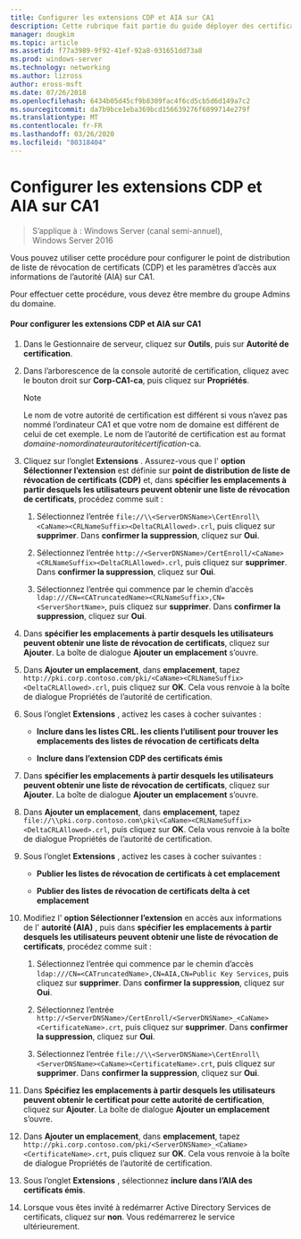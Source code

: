 ```yaml
---
title: Configurer les extensions CDP et AIA sur CA1
description: Cette rubrique fait partie du guide déployer des certificats de serveur pour les déploiements sans fil et câblés 802.1 X.
manager: dougkim
ms.topic: article
ms.assetid: f77a3989-9f92-41ef-92a8-031651dd73a8
ms.prod: windows-server
ms.technology: networking
ms.author: lizross
author: eross-msft
ms.date: 07/26/2018
ms.openlocfilehash: 6434b05d45cf9b8309fac4f6cd5cb5d6d149a7c2
ms.sourcegitcommit: da7b9bce1eba369bcd156639276f6899714e279f
ms.translationtype: MT
ms.contentlocale: fr-FR
ms.lasthandoff: 03/26/2020
ms.locfileid: "80318404"
---
```

# <a name="configure-the-cdp-and-aia-extensions-on-ca1"></a>Configurer les extensions CDP et AIA sur CA1

>S’applique à : Windows Server (canal semi-annuel), Windows Server 2016

Vous pouvez utiliser cette procédure pour configurer le point de distribution de liste de révocation de certificats (CDP) et les paramètres d’accès aux informations de l’autorité (AIA) sur CA1.  
  
Pour effectuer cette procédure, vous devez être membre du groupe Admins du domaine.  
  
#### <a name="to-configure-the-cdp-and-aia-extensions-on-ca1"></a>Pour configurer les extensions CDP et AIA sur CA1  
  
1.  Dans le Gestionnaire de serveur, cliquez sur **Outils**, puis sur **Autorité de certification**.  
  
2.  Dans l’arborescence de la console autorité de certification, cliquez avec le bouton droit sur **Corp-CA1-ca**, puis cliquez sur **Propriétés**.  
  
    > [!NOTE]  
    > Le nom de votre autorité de certification est différent si vous n’avez pas nommé l’ordinateur CA1 et que votre nom de domaine est différent de celui de cet exemple. Le nom de l’autorité de certification est au format *domaine*-*nomordinateurautoritécertification*-ca.  
  
3.  Cliquez sur l’onglet **Extensions** . Assurez-vous que l' **option Sélectionner l’extension** est définie sur **point de distribution de liste de révocation de certificats (CDP)** et, dans **spécifier les emplacements à partir desquels les utilisateurs peuvent obtenir une liste de révocation de certificats**, procédez comme suit :  
  
    1.  Sélectionnez l’entrée `file://\\<ServerDNSName>\CertEnroll\<CaName><CRLNameSuffix><DeltaCRLAllowed>.crl`, puis cliquez sur **supprimer**. Dans **confirmer la suppression**, cliquez sur **Oui**.  
  
    2.  Sélectionnez l’entrée `http://<ServerDNSName>/CertEnroll/<CaName><CRLNameSuffix><DeltaCRLAllowed>.crl`, puis cliquez sur **supprimer**. Dans **confirmer la suppression**, cliquez sur **Oui**.  
  
    3.  Sélectionnez l’entrée qui commence par le chemin d’accès `ldap:///CN=<CATruncatedName><CRLNameSuffix>,CN=<ServerShortName>`, puis cliquez sur **supprimer**. Dans **confirmer la suppression**, cliquez sur **Oui**.  
  
4.  Dans **spécifier les emplacements à partir desquels les utilisateurs peuvent obtenir une liste de révocation de certificats**, cliquez sur **Ajouter**. La boîte de dialogue **Ajouter un emplacement** s’ouvre.  
  
5.  Dans **Ajouter un emplacement**, dans **emplacement**, tapez `http://pki.corp.contoso.com/pki/<CaName><CRLNameSuffix><DeltaCRLAllowed>.crl`, puis cliquez sur **OK**. Cela vous renvoie à la boîte de dialogue Propriétés de l’autorité de certification.  
  
6.  Sous l’onglet **Extensions** , activez les cases à cocher suivantes :  
  
    -   **Inclure dans les listes CRL. les clients l’utilisent pour trouver les emplacements des listes de révocation de certificats delta**  
  
    -   **Inclure dans l’extension CDP des certificats émis**  
  
7.  Dans **spécifier les emplacements à partir desquels les utilisateurs peuvent obtenir une liste de révocation de certificats**, cliquez sur **Ajouter**. La boîte de dialogue **Ajouter un emplacement** s’ouvre.  
  
8.  Dans **Ajouter un emplacement**, dans **emplacement**, tapez `file://\\pki.corp.contoso.com\pki\<CaName><CRLNameSuffix><DeltaCRLAllowed>.crl`, puis cliquez sur **OK**. Cela vous renvoie à la boîte de dialogue Propriétés de l’autorité de certification.  
  
9. Sous l’onglet **Extensions** , activez les cases à cocher suivantes :  
  
    -   **Publier les listes de révocation de certificats à cet emplacement**  
  
    -   **Publier des listes de révocation de certificats delta à cet emplacement**  
  
10. Modifiez l' **option Sélectionner l’extension** en accès aux informations de l' **autorité (AIA)** , puis dans **spécifier les emplacements à partir desquels les utilisateurs peuvent obtenir une liste de révocation de certificats**, procédez comme suit :  
  
    1.  Sélectionnez l’entrée qui commence par le chemin d’accès `ldap:///CN=<CATruncatedName>,CN=AIA,CN=Public Key Services`, puis cliquez sur **supprimer**. Dans **confirmer la suppression**, cliquez sur **Oui**.  
  
    2.  Sélectionnez l’entrée `http://<ServerDNSName>/CertEnroll/<ServerDNSName>_<CaName><CertificateName>.crt`, puis cliquez sur **supprimer**. Dans **confirmer la suppression**, cliquez sur **Oui**.  
  
    3.  Sélectionnez l’entrée `file://\\<ServerDNSName>\CertEnroll\<ServerDNSName><CaName><CertificateName>.crt`, puis cliquez sur **supprimer**. Dans **confirmer la suppression**, cliquez sur **Oui**.  
  
11. Dans **Spécifiez les emplacements à partir desquels les utilisateurs peuvent obtenir le certificat pour cette autorité de certification**, cliquez sur **Ajouter**. La boîte de dialogue **Ajouter un emplacement** s’ouvre.  
  
12. Dans **Ajouter un emplacement**, dans **emplacement**, tapez `http://pki.corp.contoso.com/pki/<ServerDNSName>_<CaName><CertificateName>.crt`, puis cliquez sur **OK**. Cela vous renvoie à la boîte de dialogue Propriétés de l’autorité de certification.  
  
13. Sous l’onglet **Extensions** , sélectionnez **inclure dans l’AIA des certificats émis**.  
  
14. Lorsque vous êtes invité à redémarrer Active Directory Services de certificats, cliquez sur **non**. Vous redémarrerez le service ultérieurement.  
  

